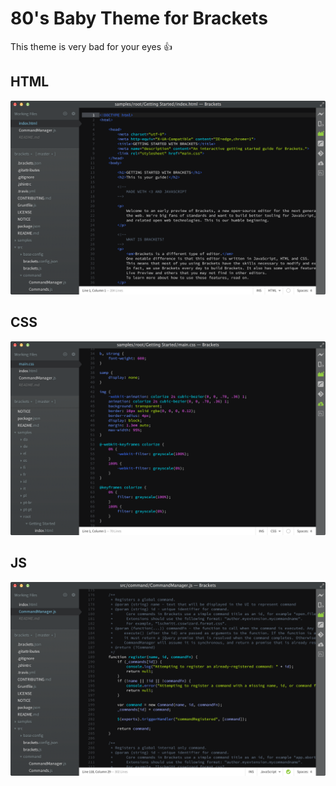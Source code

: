 80's Baby Theme for Brackets
============================

This theme is very bad for your eyes :+1:

## HTML
![Tomorrow Night Theme in an HTML file](https://github.com/Brackets-Themes/80sBaby/blob/master/html.png)

## CSS
![Tomorrow Night Theme in an HTML file](https://github.com/Brackets-Themes/80sBaby/blob/master/css.png)

## JS
![Tomorrow Night Theme in an HTML file](https://github.com/Brackets-Themes/80sBaby/blob/master/js.png)
